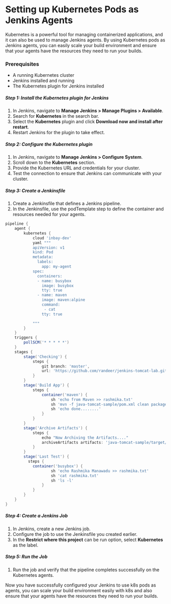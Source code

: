# Setting up Kubernetes Pods as Jenkins Agents

Kubernetes is a powerful tool for managing containerized applications, and it can also be used to manage Jenkins agents. By using Kubernetes pods as Jenkins agents, you can easily scale your build environment and ensure that your agents have the resources they need to run your builds.

### Prerequisites
- A running Kubernetes cluster
- Jenkins installed and running
- The Kubernetes plugin for Jenkins installed

##### Step 1: Install the Kubernetes plugin for Jenkins
1. In Jenkins, navigate to **Manage Jenkins > Manage Plugins > Available**.
2. Search for **Kubernetes** in the search bar.
3. Select the **Kubernetes** plugin and click **Download now and install after restart**.
4. Restart Jenkins for the plugin to take effect.

##### Step 2: Configure the Kubernetes plugin
1. In Jenkins, navigate to **Manage Jenkins > Configure System**.
2. Scroll down to the **Kubernetes** section.
3. Provide the Kubernetes URL and credentials for your cluster.
4. Test the connection to ensure that Jenkins can communicate with your cluster.

##### Step 3: Create a Jenkinsfile

1. Create a Jenkinsfile that defines a Jenkins pipeline.
2. In the Jenkinsfile, use the podTemplate step to define the container and resources needed for your agents.

```groovy
pipeline {
    agent {
        kubernetes {
            cloud 'inbay-dev'
            yaml """
            apiVersion: v1
            kind: Pod
            metadata:
              labels:
                app: my-agent
            spec:
              containers:
              - name: busybox
                image: busybox
                tty: true
              - name: maven
                image: maven:alpine
                command:
                 - cat
                tty: true

            """
        }
    }
    triggers {
        pollSCM('* * * * *')
    }
    stages {
        stage('Checking') {
            steps {
                git branch: 'master',
                url: 'https://github.com/randeer/jenkins-tomcat-lab.git'
            }
        }
        stage('Build App') {
            steps {
                container('maven') {
                    sh 'echo from Maven >> rashmika.txt'
                    sh 'mvn -f java-tomcat-sample/pom.xml clean package'
                    sh 'echo done........'
                }
            }
        }
        stage('Archive Artifacts') {
            steps {
                echo "Now Archiving the Artifacts...."
                archiveArtifacts artifacts: 'java-tomcat-sample/target/*.war'
            }
        }
        stage('Last Test') {
          steps {
            container('busybox') {
                    sh 'echo Rashmika Manawadu >> rashmika.txt'
                    sh 'cat rashmika.txt'
                    sh 'ls -l'
                }
            }
        }
    }
}
```


##### Step 4: Create a Jenkins Job
1. In Jenkins, create a new Jenkins job.
2. Configure the job to use the Jenkinsfile you created earlier.
3. In the **Restrict where this project** can be run option, select **Kubernetes** as the label.

##### Step 5: Run the Job
1. Run the job and verify that the pipeline completes successfully on the Kubernetes agents.

Now you have successfully configured your Jenkins to use k8s pods as agents, you can scale your build environment easily with k8s and also ensure that your agents have the resources they need to run your builds.
